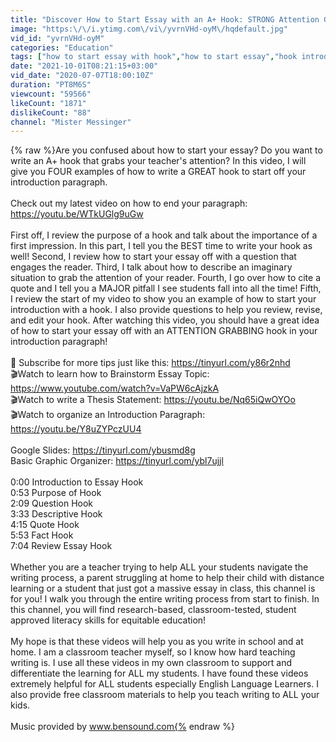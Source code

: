 ```yaml
---
title: "Discover How to Start Essay with an A+ Hook: STRONG Attention Grabbing Examples"
image: "https:\/\/i.ytimg.com\/vi\/yvrnVHd-oyM\/hqdefault.jpg"
vid_id: "yvrnVHd-oyM"
categories: "Education"
tags: ["how to start essay with hook","how to start essay","hook introduction"]
date: "2021-10-01T08:21:15+03:00"
vid_date: "2020-07-07T18:00:10Z"
duration: "PT8M6S"
viewcount: "59566"
likeCount: "1871"
dislikeCount: "88"
channel: "Mister Messinger"
---
```

{% raw %}Are you confused about how to start your essay? Do you want to write an A+ hook that grabs your teacher's attention? In this video, I will give you FOUR examples of how to write a GREAT hook to start off your introduction paragraph. <br /><br />Check out my latest video on how to end your paragraph: <a rel="nofollow" target="blank" href="https://youtu.be/WTkUGlg9uGw">https://youtu.be/WTkUGlg9uGw</a><br /><br />First off, I review the purpose of a hook and talk about the importance of a first impression. In this part, I tell you the BEST time to write your hook as well! Second, I review how to start your essay off with a question that engages the reader. Third, I talk about how to describe an imaginary situation to grab the attention of your reader. Fourth, I go over how to cite a quote and I tell you a MAJOR pitfall I see students fall into all the time! Fifth, I review the start of my video to show you an example of how to start your introduction with a hook. I also provide questions to help you review, revise, and edit your hook. After watching this video, you should have a great idea of how to start your essay off with an ATTENTION GRABBING hook in your introduction paragraph!<br /><br />🔴 Subscribe for more tips just like this: <a rel="nofollow" target="blank" href="https://tinyurl.com/y86r2nhd">https://tinyurl.com/y86r2nhd</a><br />🎬Watch to learn how to Brainstorm Essay Topic: <a rel="nofollow" target="blank" href="https://www.youtube.com/watch?v=VaPW6cAjzkA">https://www.youtube.com/watch?v=VaPW6cAjzkA</a><br />🎬Watch to write a Thesis Statement: <a rel="nofollow" target="blank" href="https://youtu.be/Nq65iQwOYOo">https://youtu.be/Nq65iQwOYOo</a><br />🎬Watch to organize an Introduction Paragraph: <a rel="nofollow" target="blank" href="https://youtu.be/Y8uZYPczUU4">https://youtu.be/Y8uZYPczUU4</a><br /><br />Google Slides: <a rel="nofollow" target="blank" href="https://tinyurl.com/ybusmd8g">https://tinyurl.com/ybusmd8g</a><br />Basic Graphic Organizer: <a rel="nofollow" target="blank" href="https://tinyurl.com/ybl7ujjl">https://tinyurl.com/ybl7ujjl</a><br /><br />0:00 Introduction to Essay Hook<br />0:53 Purpose of Hook<br />2:09 Question Hook<br />3:33 Descriptive Hook<br />4:15 Quote Hook<br />5:53 Fact Hook<br />7:04 Review Essay Hook<br /><br />Whether you are a teacher trying to help ALL your students navigate the writing process, a parent struggling at home to help their child with distance learning or a student that just got a massive essay in class, this channel is for you! I walk you through the entire writing process from start to finish. In this channel, you will find research-based, classroom-tested, student approved literacy skills for equitable education!<br /><br />My hope is that these videos will help you as you write in school and at home. I am a classroom teacher myself, so I know how hard teaching writing is. I use all these videos in my own classroom to support and differentiate the learning for ALL my students. I have found these videos extremely helpful for ALL students especially English Language Learners. I also provide free classroom materials to help you teach writing to ALL your kids.<br /><br />Music provided by www.bensound.com{% endraw %}
